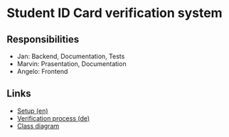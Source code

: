 # Student ID Card verification system

## Responsibilities

- Jan: Backend, Documentation, Tests
- Marvin: Prasentation, Documentation
- Angelo: Frontend

## Links

- [Setup (en)](./docs/setup.md)
- [Verification process (de)](./docs/verifikation.md)
- [Class diagram](./docs/class-diagram.md)
